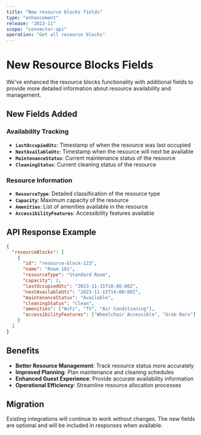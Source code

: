 ```yaml
---
title: "New resource blocks fields"
type: "enhancement"
release: "2023-11"
scope: "connector-api"
operation: "Get all resource blocks"
---
```


# New Resource Blocks Fields

We've enhanced the resource blocks functionality with additional fields to provide more detailed information about resource availability and management.

## New Fields Added

### Availability Tracking
- **`LastOccupiedUtc`**: Timestamp of when the resource was last occupied
- **`NextAvailableUtc`**: Timestamp when the resource will next be available
- **`MaintenanceStatus`**: Current maintenance status of the resource
- **`CleaningStatus`**: Current cleaning status of the resource

### Resource Information
- **`ResourceType`**: Detailed classification of the resource type
- **`Capacity`**: Maximum capacity of the resource
- **`Amenities`**: List of amenities available in the resource
- **`AccessibilityFeatures`**: Accessibility features available

## API Response Example

```json
{
  "resourceBlocks": [
    {
      "id": "resource-block-123",
      "name": "Room 101",
      "resourceType": "Standard Room",
      "capacity": 2,
      "lastOccupiedUtc": "2023-11-15T10:00:00Z",
      "nextAvailableUtc": "2023-11-15T14:00:00Z",
      "maintenanceStatus": "Available",
      "cleaningStatus": "Clean",
      "amenities": ["WiFi", "TV", "Air Conditioning"],
      "accessibilityFeatures": ["Wheelchair Accessible", "Grab Bars"]
    }
  ]
}
```

## Benefits

- **Better Resource Management**: Track resource status more accurately
- **Improved Planning**: Plan maintenance and cleaning schedules
- **Enhanced Guest Experience**: Provide accurate availability information
- **Operational Efficiency**: Streamline resource allocation processes

## Migration

Existing integrations will continue to work without changes. The new fields are optional and will be included in responses when available. 